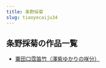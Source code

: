 ```yaml
---
title: 条野採菊
slug: tiaoyecaiju34
---
```


## 条野採菊の作品一覧

- [粟田口霑笛竹（澤紫ゆかりの咲分）](sutiankouzhandizhuzeziyukarinoxiaofen50)
